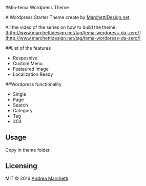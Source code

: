 #Mio-tema Wordpress Theme

A Wordpress Starter Theme create by [MarchettiDesign.net](http://www.marchettidesign.net/) 

All the video of the series on how to build the theme:[http://www.marchettidesign.net/tag/tema-wordpress-da-zero/](http://www.marchettidesign.net/tag/tema-wordpress-da-zero/) 


##List of the features

- Resposnive
- Custom Menu
- Feataured Image
- Localization Ready

##Wordpress functionality

- Single
- Page
- Search
- Category
- Tag
- 404


## Usage
Copy in theme folder.

## Licensing
MIT © 2016 [Andrea Marchetti](http://www.marchettidesign.net/)

